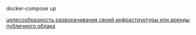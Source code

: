 docker-compose up

[целесообразность разворачивания своей инфраструктуры или аренды публичного облака](https://docs.google.com/spreadsheets/d/1TGvLE28D6MaZWENEOzmZ2D3ZGH1MGx9cAaT5yxbBL2E/edit?usp=sharing)
